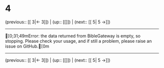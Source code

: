 # 4

(previous:: [[ 3|← 3]]) | (up:: [[]]) | (next:: [[ 5| 5 →]])

***
[0;31;49mError: the data returned from BibleGateway is empty, so stopping. Please check your usage, and if still a problem, please raise an issue on GitHub.[0m

***

(previous:: [[ 3|← 3]]) | (up:: [[]]) | (next:: [[ 5| 5 →]])
